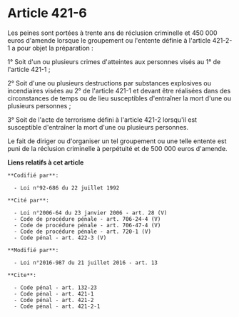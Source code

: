 # Article 421-6

Les peines sont portées à trente ans de réclusion criminelle et 450 000 euros d'amende lorsque le groupement ou l'entente
définie à l'article 421-2-1 a pour objet la préparation : 

1° Soit d'un ou plusieurs crimes d'atteintes aux personnes visés au 1° de l'article 421-1 ; 

2° Soit d'une ou plusieurs destructions par substances explosives ou incendiaires visées au 2° de l'article 421-1 et devant
être réalisées dans des circonstances de temps ou de lieu susceptibles d'entraîner la mort d'une ou plusieurs personnes ; 

3° Soit de l'acte de terrorisme défini à l'article 421-2 lorsqu'il est susceptible d'entraîner la mort d'une ou plusieurs
personnes. 

Le fait de diriger ou d'organiser un tel groupement ou une telle entente est puni de la réclusion criminelle à perpétuité et
de 500 000 euros d'amende.

**Liens relatifs à cet article**

	**Codifié par**:

	  - Loi n°92-686 du 22 juillet 1992

	**Cité par**:

	  - Loi n°2006-64 du 23 janvier 2006 - art. 28 (V)
	  - Code de procédure pénale - art. 706-24-4 (V)
	  - Code de procédure pénale - art. 706-47-4 (V)
	  - Code de procédure pénale - art. 720-1 (V)
	  - Code pénal - art. 422-3 (V)

	**Modifié par**:

	  - Loi n°2016-987 du 21 juillet 2016 - art. 13

	**Cite**:

	  - Code pénal - art. 132-23
	  - Code pénal - art. 421-1
	  - Code pénal - art. 421-2
	  - Code pénal - art. 421-2-1
